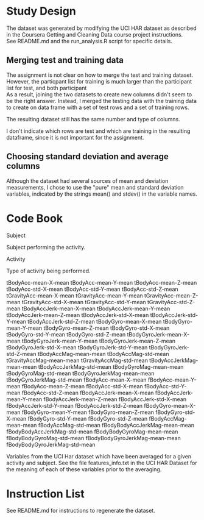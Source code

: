 Study Design
============

The dataset was generated by modifying the UCI HAR dataset as described
in the Coursera Getting and Cleaning Data course project instructions.  
See README.md and the run_analysis.R script for specific details.

Merging test and training data
------------------------------
The assignment is not clear on how to merge the test and training 
dataset.  However, the particpant list for training is much larger 
than the participant list for test, and both participant  
As a result, joining the two datasets to create new columns 
didn't seem to be the right answer.  Instead, I merged the testing data
with the training data to create on data frame with a set of test rows
and a set of training rows.

The resulting dataset still has the same number and type of columns.

I don't indicate which rows are test and which are training in the 
resulting dataframe, since it is not important for the assignment.

Choosing standard deviation and average columns 
-----------------------------------------------
Although the dataset had several sources of mean and deviation measurements,
I chose to use the "pure" mean and standard deviation variables, indicated
by the strings mean() and stdev() in the variable names.


Code Book
=========

Subject

  Subject performing the activity.  

Activity
 
  Type of activity being performed.

tBodyAcc-mean-X-mean
tBodyAcc-mean-Y-mean
tBodyAcc-mean-Z-mean
tBodyAcc-std-X-mean
tBodyAcc-std-Y-mean
tBodyAcc-std-Z-mean
tGravityAcc-mean-X-mean
tGravityAcc-mean-Y-mean
tGravityAcc-mean-Z-mean
tGravityAcc-std-X-mean
tGravityAcc-std-Y-mean
tGravityAcc-std-Z-mean
tBodyAccJerk-mean-X-mean
tBodyAccJerk-mean-Y-mean
tBodyAccJerk-mean-Z-mean
tBodyAccJerk-std-X-mean
tBodyAccJerk-std-Y-mean
tBodyAccJerk-std-Z-mean
tBodyGyro-mean-X-mean
tBodyGyro-mean-Y-mean
tBodyGyro-mean-Z-mean
tBodyGyro-std-X-mean
tBodyGyro-std-Y-mean
tBodyGyro-std-Z-mean
tBodyGyroJerk-mean-X-mean
tBodyGyroJerk-mean-Y-mean
tBodyGyroJerk-mean-Z-mean
tBodyGyroJerk-std-X-mean
tBodyGyroJerk-std-Y-mean
tBodyGyroJerk-std-Z-mean
tBodyAccMag-mean-mean
tBodyAccMag-std-mean
tGravityAccMag-mean-mean
tGravityAccMag-std-mean
tBodyAccJerkMag-mean-mean
tBodyAccJerkMag-std-mean
tBodyGyroMag-mean-mean
tBodyGyroMag-std-mean
tBodyGyroJerkMag-mean-mean
tBodyGyroJerkMag-std-mean
fBodyAcc-mean-X-mean
fBodyAcc-mean-Y-mean
fBodyAcc-mean-Z-mean
fBodyAcc-std-X-mean
fBodyAcc-std-Y-mean
fBodyAcc-std-Z-mean
fBodyAccJerk-mean-X-mean
fBodyAccJerk-mean-Y-mean
fBodyAccJerk-mean-Z-mean
fBodyAccJerk-std-X-mean
fBodyAccJerk-std-Y-mean
fBodyAccJerk-std-Z-mean
fBodyGyro-mean-X-mean
fBodyGyro-mean-Y-mean
fBodyGyro-mean-Z-mean
fBodyGyro-std-X-mean
fBodyGyro-std-Y-mean
fBodyGyro-std-Z-mean
fBodyAccMag-mean-mean
fBodyAccMag-std-mean
fBodyBodyAccJerkMag-mean-mean
fBodyBodyAccJerkMag-std-mean
fBodyBodyGyroMag-mean-mean
fBodyBodyGyroMag-std-mean
fBodyBodyGyroJerkMag-mean-mean
fBodyBodyGyroJerkMag-std-mean

   Variables from the UCI Har dataset which have been averaged for a given
   activity and subject.  See the file features_info.txt in the UCI HAR 
   Dataset for the meaning of each of these variables prior to the 
   averaging.
 


Instruction List
================
See README.md for instructions to regenerate the dataset.




